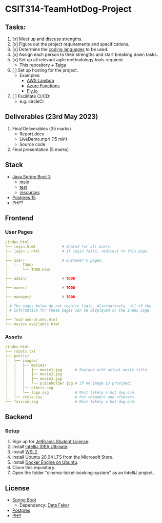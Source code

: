 # CSIT314-TeamHotDog-Project

## Tasks:

1. [x] Meet up and discuss strengths.
2. [x] Figure out the project requirements and specifications.
3. [x] Determine the [coding languages](#Stack) to be used.
4. [x] Assign each person to their strengths and start breaking down tasks.
5. [x] Set up all relevant agile methodology tools required.
    * This repository + [Taiga](https://tree.taiga.io/project/isaacsimstudy-sim2023q2-hotdogbun/timeline)
6. [ ] Set up hosting for the project.
    * Examples:
        * [AWS Lambda](https://aws.amazon.com/lambda/)
        * [Azure Functions](https://azure.microsoft.com/services/functions/)
        * [Fly.io](https://fly.io/docs/languages-and-frameworks/dockerfile/)
7. [ ] Facilitate CI/CD:
    * e.g. circleCI

## Deliverables (23rd May 2023)

1. Final Deliverables (35 marks)
    * Report.docx
    * LiveDemo.mp4 (15 min)
    * Source code
2. Final presentation (5 marks)

## Stack

* [Java Spring Boot 3](./backend/cinema-ticket-booking-system/)
    * [main](./backend/cinema-ticket-booking-system/src/main/java/com/hotdog/ctbs/)
    * [test](./backend/cinema-ticket-booking-system/src/test/java/com/hotdog/ctbs/CinemaTicketBookingSystemApplicationTests.java)
    * [resources](./backend/cinema-ticket-booking-system/src/main/resources/)
* [Postgres 15](./backend/cinema-ticket-booking-system/src/main/resources/db)
* PHP?

## Frontend

### User Pages

```yaml
/index.html
├── login.html            # Shared for all users.
├── login-1.html          # If login fails, redirect to this page.
│
├── user/                 # Customer's pages.
│   └── TODO/
│       └── TODO.html
│
├── admin/                # TODO
│
├── owner/                # TODO
│
├── manager/              # TODO
│
│ # The pages below do not require login. Alternatively, all of the
│ # information for these pages can be displayed on the index page.
│
├── food-and-drinks.html
└── movies-available.html
```

### Assets

```yaml
/index.html
├── robots.txt
├── public/
│   ├── images/
│   │   ├── movies/
│   │   │   ├── movie1.jpg      # Replace with actual movie title.
│   │   │   ├── movie2.jpg
│   │   │   ├── movie3.jpg
│   │   │   └── placeholder.jpg # If no image is provided.
│   │   ├── others.svg
│   │   └── logo.svg            # Most likely a hot dog bun.
│   └── style.css               # For <header> and <footer>.
└── favicon.svg                 # Most likely a hot dog bun.
```

## Backend

### Setup

1. Sign up for [JetBrains Student License](https://www.jetbrains.com/shop/eform/students).
2. Install [IntelliJ IDEA Ultimate](https://www.jetbrains.com/idea/download/#section=windows).
3. Install [WSL2](https://learn.microsoft.com/en-us/windows/wsl/install).
4. Install Ubuntu 20.04 LTS from the Microsoft Store.
5. Install [Docker Engine on Ubuntu](https://docs.docker.com/engine/install/ubuntu/).
6. Clone this repository.
7. Open the folder "cinema-ticket-booking-system" as an IntelliJ project.

## License

* [Spring Boot](https://github.com/spring-projects/spring-boot/blob/main/LICENSE.txt)
    * Dependency: [Data Faker](https://github.com/datafaker-net/datafaker/blob/main/LICENSE)
* [Postgres](https://www.postgresql.org/about/licence/)
* [PHP](https://www.php.net/license/index.php)